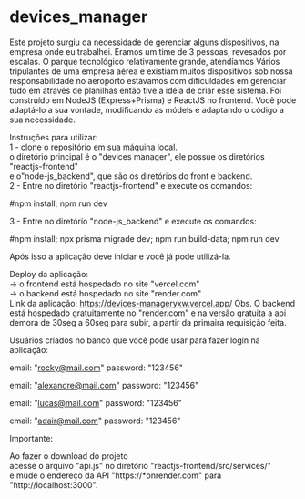 # devices_manager

Este projeto surgiu da necessidade de gerenciar alguns dispositivos,
na empresa onde eu trabalhei. Eramos um time de 3 pessoas, revesados por escalas.
O parque tecnológico relativamente grande, atendíamos
Vários tripulantes de uma empresa aérea e existiam
muitos dispositivos sob nossa responsabilidade no aeroporto
estávamos com dificuldades em gerenciar tudo em através de planilhas
então tive a idéia de criar esse sistema. Foi construído em NodeJS (Express+Prisma) e ReactJS no frontend. Você pode adaptá-lo a sua vontade, modificando as módels e adaptando o código a sua necessidade.

Instruções para utilizar:  
1 - clone o repositório em sua máquina local.  
o diretório principal é o "devices manager", ele possue os diretórios "reactjs-frontend"  
e o"node-js_backend", que são os diretórios do front e backend.  
2 - Entre no diretório "reactjs-frontend" e execute os comandos:

#npm install; npm run dev

3 - Entre no diretório "node-js_backend" e execute os comandos:

#npm install; npx prisma migrade dev; npm run build-data; npm run dev

Após isso a aplicação deve iniciar e você já pode utilizá-la.

Deploy da aplicação:  
-> o frontend está hospedado no site "vercel.com"  
-> o backend está hospedado no site "render.com"  
Link da aplicação: https://devices-manageryxw.vercel.app/
Obs. O backend está hospedado gratuitamente no "render.com" e na versão gratuita a api demora de 30seg a 60seg para
subir, a partir da primaira requisição feita.

Usuários criados no banco que você pode usar para fazer login na aplicação:

email: "rocky@mail.com"
password: "123456"

email: "alexandre@mail.com"
password: "123456"

email: "lucas@mail.com"
password: "123456"

email: "adair@mail.com"
password: "123456"

Importante:

Ao fazer o download do projeto  
acesse o arquivo "api.js" no diretório "reactjs-frontend/src/services/"  
e mude o endereço da API "https://\*onrender.com" para "http://localhost:3000".
